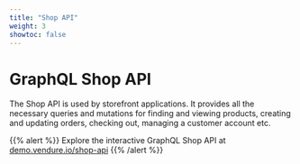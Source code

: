 ```yaml
---
title: "Shop API"
weight: 3
showtoc: false
---
```


# GraphQL Shop API

The Shop API is used by storefront applications. It provides all the necessary queries and mutations for finding and viewing products, creating and updating orders, checking out, managing a customer account etc.

{{% alert %}}
Explore the interactive GraphQL Shop API at [demo.vendure.io/shop-api](https://demo.vendure.io/shop-api)
{{% /alert %}}
